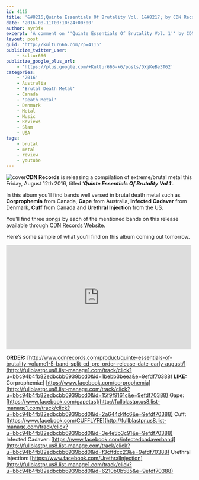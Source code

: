 ```yaml
---
id: 4115
title: '&#8216;Quinte Essentials Of Brutality Vol. 1&#8217; by CDN Records - A Comment'
date: '2016-08-11T00:10:24+00:00'
author: syr3fx
excerpt: 'A comment on ''Quinte Essentials Of Brutality Vol. 1'' by CDN Records (2016).'
layout: post
guid: 'http://kultur666.com/?p=4115'
publicize_twitter_user:
    - kultur666
publicize_google_plus_url:
    - 'https://plus.google.com/+Kultur666-k6/posts/DXjKeBe3T62'
categories:
    - '2016'
    - Australia
    - 'Brutal Death Metal'
    - Canada
    - 'Death Metal'
    - Denmark
    - Metal
    - Music
    - Reviews
    - Slam
    - USA
tags:
    - brutal
    - metal
    - review
    - youtube
---
```


![cover](http://localhost:8080/wp-content/uploads/2016/08/cover3.jpg)**CDN Records** is releasing a compilation of extreme/brutal metal this Friday, August 12th 2016, titled ‘***Quinte Essentials Of Brutality Vol 1***‘.

In this album you’ll find bands well versed in brutal death metal such as **Corprophemia** from Canada, **Gape** from Australia, **Infected Cadaver** from Denmark, **Cuff** from Canada and **Urethral Injection** from the US.

You’ll find three songs by each of the mentioned bands on this release available through [CDN Records Website](http://fullblastpr.us8.list-manage1.com/track/click?u=bbc94b4fb82edbcbb6939bcd0&id=1bebb3beea&e=9efdf70388).

Here’s some sample of what you’ll find on this album coming out tomorrow.

<iframe allow="accelerometer; autoplay; clipboard-write; encrypted-media; gyroscope; picture-in-picture; web-share" allowfullscreen="" frameborder="0" height="281" loading="lazy" src="https://www.youtube.com/embed/3nt_ScXIH8s?feature=oembed" title="Internal Mass Singularity - Corprophemia" width="500"></iframe>

**ORDER:** [http://www.cdnrecords.com/product/quinte-essentials-of-brutality-volume1-5-band-split-cd-pre-order-release-date-early-august/](http://fullblastpr.us8.list-manage1.com/track/click?u=bbc94b4fb82edbcbb6939bcd0&id=1bebb3beea&e=9efdf70388)
**LIKE:**
Corprophemia:[ https://www.facebook.com/corprophemia](http://fullblastpr.us8.list-manage.com/track/click?u=bbc94b4fb82edbcbb6939bcd0&id=15f9f9161c&e=9efdf70388)
Gape: [https://www.facebook.com/gapetas](http://fullblastpr.us8.list-manage1.com/track/click?u=bbc94b4fb82edbcbb6939bcd0&id=2a644d4fc6&e=9efdf70388)
Cuff: [https://www.facebook.com/CUFFLYFE](http://fullblastpr.us8.list-manage.com/track/click?u=bbc94b4fb82edbcbb6939bcd0&id=3e4e5b3c91&e=9efdf70388)
Infected Cadaver: [https://www.facebook.com/infectedcadaverband](http://fullblastpr.us8.list-manage.com/track/click?u=bbc94b4fb82edbcbb6939bcd0&id=f3cffdcc23&e=9efdf70388)
Urethral Injection: [https://www.facebook.com/UrethralInjection](http://fullblastpr.us8.list-manage1.com/track/click?u=bbc94b4fb82edbcbb6939bcd0&id=6210b0b585&e=9efdf70388)